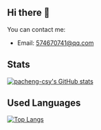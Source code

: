 ## Hi there 👋

<!--
**pacheng-csy/pacheng-csy** is a ✨ _special_ ✨ repository because its `README.md` (this file) appears on your GitHub profile.

Here are some ideas to get you started:

- 🔭 I’m currently working on ...
- 🌱 I’m currently learning ...
- 👯 I’m looking to collaborate on ...
- 🤔 I’m looking for help with ...
- 💬 Ask me about ...
- 📫 How to reach me: ...
- 😄 Pronouns: ...
- ⚡ Fun fact: ...
-->
You can contact me:

- Email: 574670741@qq.com


## Stats

[![pacheng-csy's GitHub stats](https://github-readme-stats.vercel.app/api?username=pacheng-csy&show_icons=true&theme=onedark)](https://github.com/anuraghazra/github-readme-stats)


## Used Languages

[![Top Langs](https://github-readme-stats.vercel.app/api?username=pacheng-csy&show_icons=true&theme=merko&hide_rank=true)](https://github.com/anuraghazra/github-readme-stats)


